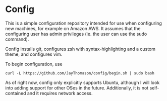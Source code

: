 Config
======

This is a simple configuration repository intended for use when configuring new
machines, for example on Amazon AWS. It assumes that the configuring user has
admin privileges (ie. the user can use the sudo command).

Config installs git, configures zsh with syntax-highlighting and a custom theme,
and configures vim.

To begin configuration, use

    curl -L https://github.com/JayThomason/config/begin.sh | sudo bash

As of right now, config only explicitly supports Ubuntu, although I will look
into adding support for other OSes in the future. Additionally, it is not
self-contained and it requires network access.
